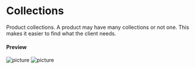 Collections
===================

Product collections. A product may have many collections or not one. This makes it easier to find
what the client needs.

#### Preview

![picture](/km-shop/data/backend/Screenshot_2022-12-08_at_23.39.21.png)
![picture](/km-shop/data/backend/Screenshot_2022-12-08_at_23.39.32.png)